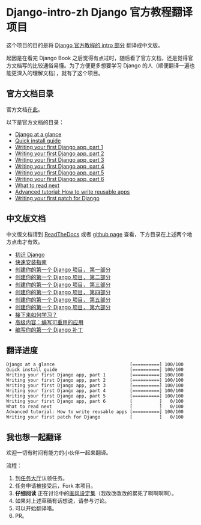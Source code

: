 # Django-intro-zh Django 官方教程翻译项目

这个项目的目的是将 [Django 官方教程的 intro 部分][django-intro] 翻译成中文版。

起因是在看完 Django Book 之后觉得有点过时，随后看了官方文档，还是觉得官方文档写的比较通俗易懂。为了方便更多想要学习 Django 的人（顺便翻译一遍也能更深入的理解文档），就有了这个项目。

## 官方文档目录

官方文档[在此][django-intro]。

以下是官方文档的目录：

- [Django at a glance][django-intro-glance]
- [Quick install guide][django-intro-install]
- [Writing your first Django app, part 1][django-intro-wyfda-1]
- [Writing your first Django app, part 2][django-intro-wyfda-2]
- [Writing your first Django app, part 3][django-intro-wyfda-3]
- [Writing your first Django app, part 4][django-intro-wyfda-4]
- [Writing your first Django app, part 5][django-intro-wyfda-5]
- [Writing your first Django app, part 6][django-intro-wyfda-6]
- [What to read next][django-intro-whatsnext]
- [Advanced tutorial: How to write reusable apps][django-intro-reusableapp]
- [Writing your first patch for Django][django-intro-pathch]

## 中文版文档

中文版文档请到 [ReadTheDocs][rtd-url] 或者 [github page][gh-url] 查看，下方目录在上述两个地方点击才有效。

- [初识 Django](glance.md)
- [快速安装指南](install.md)
- [创建你的第一个 Django 项目， 第一部分](part1.md)
- [创建你的第一个 Django 项目， 第二部分](part2.md)
- [创建你的第一个 Django 项目， 第三部分](part3.md)
- [创建你的第一个 Django 项目， 第四部分](part4.md)
- [创建你的第一个 Django 项目， 第五部分](part5.md)
- [创建你的第一个 Django 项目， 第六部分](part6.md)
- [接下来如何学习？](whats_next.md)
- [高级内容：编写可重用的应用](reusable_app.md)
- [编写你的第一个 Django 补丁](patch.md)

## 翻译进度

```text
Django at a glance                            [==========] 100/100
Quick install guide                           [==========] 100/100
Writing your first Django app, part 1         [==========] 100/100
Writing your first Django app, part 2         [==========] 100/100
Writing your first Django app, part 3         [==========] 100/100
Writing your first Django app, part 4         [==========] 100/100
Writing your first Django app, part 5         [==========] 100/100
Writing your first Django app, part 6         [          ]   0/100
What to read next                             [          ]   0/100
Advanced tutorial: How to write reusable apps [==========] 100/100
Writing your first patch for Django           [          ]   0/100
```

## 我也想一起翻译

欢迎一切有时间有能力的小伙伴一起来翻译。

流程：

1. 到[任务大厅](https://github.com/7sDream/django-intro-zh/issues/1)认领任务。
2. 任务申请被接受后，Fork 本项目。
3. **仔细阅读** 正在讨论中的[画风设定集](https://github.com/7sDream/django-intro-zh/issues/2)（我改改改改的累死了啊啊啊啊）。
4. 如果对上述草稿有话想说，请参与讨论。
5. 可以开始翻译咯。
6. PR。

 [django-intro]: https://docs.djangoproject.com/en/1.8/intro/
 [django-intro-glance]: https://docs.djangoproject.com/en/1.8/intro/overview/
 [django-intro-install]: https://docs.djangoproject.com/en/1.8/intro/install/
 [django-intro-wyfda-1]: https://docs.djangoproject.com/en/1.8/intro/tutorial01/
 [django-intro-wyfda-2]: https://docs.djangoproject.com/en/1.8/intro/tutorial02/
 [django-intro-wyfda-3]: https://docs.djangoproject.com/en/1.8/intro/tutorial03/
 [django-intro-wyfda-4]: https://docs.djangoproject.com/en/1.8/intro/tutorial04/
 [django-intro-wyfda-5]: https://docs.djangoproject.com/en/1.8/intro/tutorial05/
 [django-intro-wyfda-6]: https://docs.djangoproject.com/en/1.8/intro/tutorial06/
 [django-intro-whatsnext]: https://docs.djangoproject.com/en/1.8/intro/whatsnext/
 [django-intro-reusableapp]: https://docs.djangoproject.com/en/1.8/intro/reusable-apps/
 [django-intro-pathch]: https://docs.djangoproject.com/en/1.8/intro/contributing/

[rtd-url]: http://django-intro-zh.readthedocs.org/zh_CN/latest/
[gh-url]: http://7sdream.github.io/django-intro-zh/
